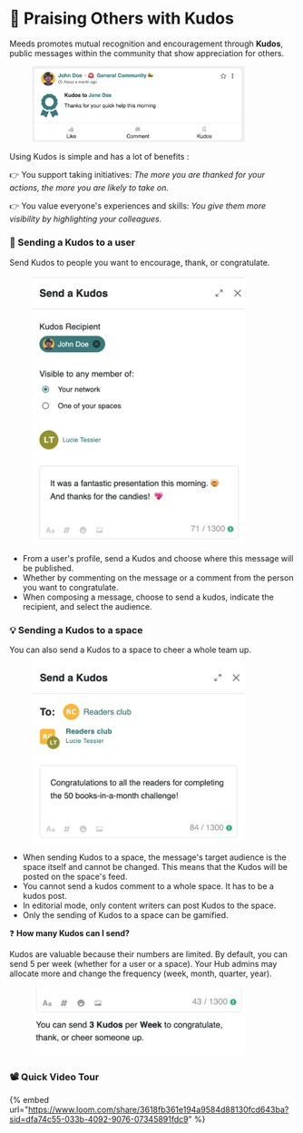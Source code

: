 # 🙏 Praising Others with Kudos

Meeds promotes mutual recognition and encouragement through **Kudos**, public messages within the community that show appreciation for others.

<figure><img src="../../.gitbook/assets/kudos-activity.png" alt="" width="375"><figcaption></figcaption></figure>

Using Kudos is simple and has a lot of benefits :&#x20;

👉 You support taking initiatives:  _The more you are thanked for your actions, the more you are likely to take on._

👉 You value everyone's experiences and skills: _You give them more visibility by highlighting your colleagues._

### :thinking: Sending a Kudos to a user

Send Kudos to people you want to encourage, thank, or congratulate.&#x20;

<figure><img src="../../.gitbook/assets/send-kudos.png" alt="" width="375"><figcaption></figcaption></figure>

* From a user's profile, send a Kudos and choose where this message will be published.&#x20;
* Whether by commenting on the message or a comment from the person you want to congratulate.
* When composing a message, choose to send a kudos, indicate the recipient, and select the audience.

### :bulb: Sending a Kudos to a space

You can also send a Kudos to a space to cheer a whole team up.

<figure><img src="../../.gitbook/assets/send-kudos-to-space.png" alt="" width="375"><figcaption></figcaption></figure>

* When sending Kudos to a space, the message's target audience is the space itself and cannot be changed. This means that the Kudos will be posted on the space's feed.
* You cannot send a kudos comment to a whole space. It has to be a kudos post.
* In editorial mode, only content writers can post Kudos to the space.
* Only the sending of Kudos to a space can be gamified.

:question: **How many Kudos can I send?**

Kudos are valuable because their numbers are limited. By default, you can send 5 per week (whether for a user or a space). Your Hub admins may allocate more and change the frequency (week, month, quarter, year).

<figure><img src="../../.gitbook/assets/kudos-limit.png" alt="" width="375"><figcaption></figcaption></figure>

### 📽️ Quick Video Tour

{% embed url="https://www.loom.com/share/3618fb361e194a9584d88130fcd643ba?sid=dfa74c55-033b-4092-9076-07345891fdc9" %}
